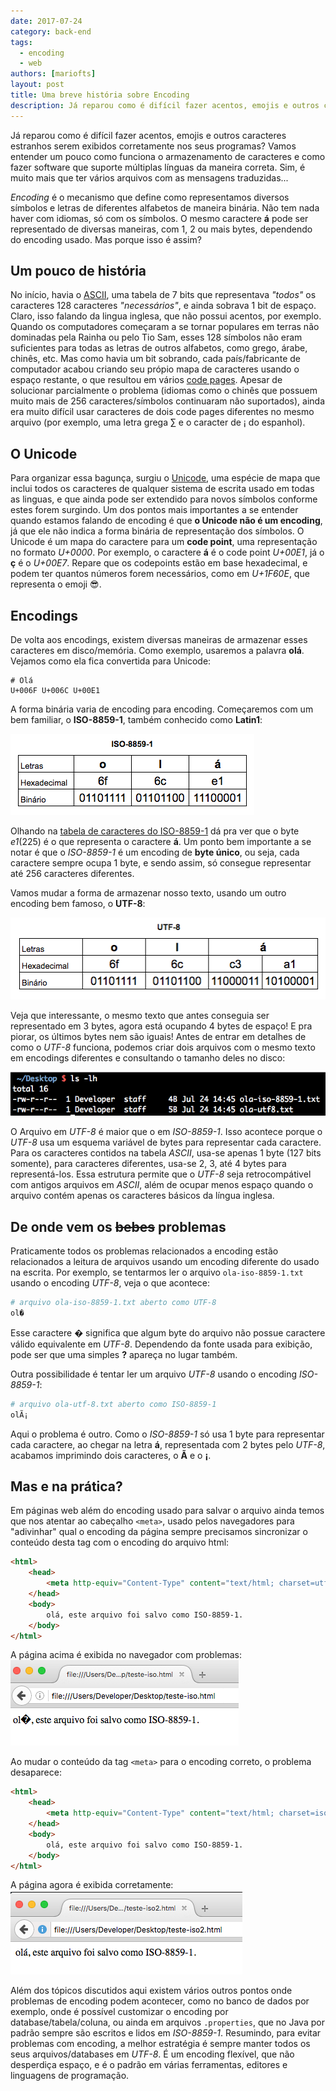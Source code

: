 ```yaml
---
date: 2017-07-24
category: back-end
tags:
  - encoding
  - web
authors: [mariofts]
layout: post
title: Uma breve história sobre Encoding
description: Já reparou como é difícil fazer acentos, emojis e outros caracteres estranhos serem exibidos corretamente nos seus programas? Vamos entender um pouco como funciona o armazenamento de caracteres e como fazer software que suporte múltiplas línguas da maneira correta.
---
```


Já reparou como é difícil fazer acentos, emojis e outros caracteres estranhos serem exibidos corretamente nos seus programas? Vamos entender um pouco como funciona o armazenamento de caracteres e como fazer software que suporte múltiplas línguas da maneira correta. Sim, é muito mais que ter vários arquivos com as mensagens traduzidas...

*Encoding* é o mecanismo que define como representamos diversos símbolos e letras de diferentes alfabetos de maneira binária. Não tem nada haver com idiomas, só com os símbolos. O mesmo caractere **á** pode ser representado de diversas maneiras, com 1, 2 ou mais bytes, dependendo do encoding usado. Mas porque isso é assim?

## Um pouco de história

No início, havia o [ASCII](http://www.robelle.com/library/smugbook/ascii.html), uma tabela de 7 bits que representava _"todos"_ os caracteres 128 caracteres _"necessários"_, e ainda sobrava 1 bit de espaço. Claro, isso falando da lingua inglesa, que não possui acentos, por exemplo. Quando os computadores começaram a se tornar populares em terras não dominadas pela Rainha ou pelo Tio Sam, esses 128 símbolos não eram suficientes para todas as letras de outros alfabetos, como grego, árabe, chinês, etc. Mas como havia um bit sobrando, cada país/fabricante de computador acabou criando seu própio mapa de caracteres usando o espaço restante, o que resultou em vários [code pages](http://www.i18nguy.com/unicode/codepages.html#msftdos). Apesar de solucionar parcialmente o problema (idiomas como o chinês que possuem muito mais de 256 caracteres/símbolos continuaram não suportados), ainda era muito difícil usar caracteres de dois code pages diferentes no mesmo arquivo (por exemplo, uma letra grega ∑ e o caracter de ¡ do espanhol).

## O Unicode

Para organizar essa bagunça, surgiu o [Unicode](http://www.unicode.org/), uma espécie de mapa que inclui todos os caracteres de qualquer sistema de escrita usado em todas as linguas, e que ainda pode ser extendido para novos símbolos conforme estes forem surgindo. Um dos pontos mais importantes a se entender quando estamos falando de encoding é que **o Unicode não é um encoding**, já que ele não indica a forma binária de representação dos símbolos. O Unicode é um mapa do caractere para um **code point**, uma representação no formato *U+0000*. Por exemplo, o caractere **á** é o code point *U+00E1*, já o **ç** é o *U+00E7*. Repare que os codepoints estão em base hexadecimal, e podem ter quantos números forem necessários, como em *U+1F60E*, que representa o emoji 😎.

## Encodings

De volta aos encodings, existem diversas maneiras de armazenar esses caracteres em disco/memória. Como exemplo, usaremos a palavra **olá**. Vejamos como ela fica convertida para Unicode:

```
# Olá
U+006F U+006C U+00E1
```
A forma binária varia de encoding para encoding. Começaremos com um bem familiar, o **ISO-8859-1**, também conhecido como **Latin1**:

![Tabela com a palavra olá em hexadecimal e binário em ISO-8859-1](/images/encoding-1.png)

Olhando na [tabela de caracteres do ISO-8859-1](https://cs.stanford.edu/people/miles/iso8859.html) dá pra ver que o byte *e1*(225) é o que representa o caractere **á**. Um ponto bem importante a se notar é que o *ISO-8859-1* é um encoding de **byte único**, ou seja, cada caractere sempre ocupa 1 byte, e sendo assim, só consegue representar até 256 caracteres diferentes.

Vamos mudar a forma de armazenar nosso texto, usando um outro encoding bem famoso, o **UTF-8**:

![Tabela com a palavra olá em hexadecimal e binário em UTF-8](/images/encoding-2.png)

Veja que interessante, o mesmo texto que antes conseguia ser representado em 3 bytes, agora está ocupando 4 bytes de espaço! E pra piorar, os últimos bytes nem são iguais! Antes de entrar em detalhes de como o *UTF-8* funciona, podemos criar dois arquivos com o mesmo texto em encodings diferentes e consultando o tamanho deles no disco:

![Tamanho dos arquivos no sistema operacional](/images/encoding-3.png)

O Arquivo em *UTF-8* é maior que o em *ISO-8859-1*. Isso acontece porque o *UTF-8* usa um esquema variável de bytes para representar cada caractere. Para os caracteres contidos na tabela *ASCII*, usa-se apenas 1 byte (127 bits somente), para caracteres diferentes, usa-se 2, 3, até 4 bytes para representá-los. Essa estrutura permite que o *UTF-8* seja retrocompátivel com antigos arquivos em *ASCII*, além de ocupar menos espaço quando o arquivo contém apenas os caracteres básicos da língua inglesa.

## De onde vem os ~~bebes~~ problemas

Praticamente todos os problemas relacionados a encoding estão relacionados a leitura de arquivos usando um encoding diferente do usado na escrita. Por exemplo, se tentarmos ler o arquivo `ola-iso-8859-1.txt` usando o encoding *UTF-8*, veja o que acontece:

```bash
# arquivo ola-iso-8859-1.txt aberto como UTF-8
ol�
```
Esse caractere **�** significa que algum byte do arquivo não possue caractere válido equivalente em *UTF-8*. Dependendo da fonte usada para exibição, pode ser que uma simples **?** apareça no lugar também.

Outra possibilidade é tentar ler um arquivo *UTF-8* usando o encoding *ISO-8859-1*:

```bash
# arquivo ola-utf-8.txt aberto como ISO-8859-1
olÃ¡
```

Aqui o problema é outro. Como o *ISO-8859-1* só usa 1 byte para representar cada caractere, ao chegar na letra **á**, representada com 2 bytes pelo *UTF-8*, acabamos imprimindo dois caracteres, o **Ã** e o **¡**.

## Mas e na prática?

Em páginas web além do encoding usado para salvar o arquivo ainda temos que nos atentar ao cabeçalho `<meta>`, usado pelos navegadores para "adivinhar" qual o encoding da página sempre precisamos sincronizar o conteúdo desta tag com o encoding do arquivo html:

```html
<html>
	<head>
		<meta http-equiv="Content-Type" content="text/html; charset=utf-8">
	</head>
	<body>
		olá, este arquivo foi salvo como ISO-8859-1.
	</body>
</html>
```

A página acima é exibida no navegador com problemas:
![Página com problemas de encoding ](/images/encoding-4.png)

Ao mudar o conteúdo da tag `<meta>` para o encoding correto, o problema desaparece:

```html
<html>
	<head>
		<meta http-equiv="Content-Type" content="text/html; charset=iso-8859-1">
	</head>
	<body>
		olá, este arquivo foi salvo como ISO-8859-1.
	</body>
</html>
```

A página agora é exibida corretamente:
![Página com problemas de encoding ](/images/encoding-5.png)

Além dos tópicos discutidos aqui existem vários outros pontos onde problemas de encoding podem acontecer, como no banco de dados por exemplo, onde é possível customizar o encoding por database/tabela/coluna, ou ainda em arquivos `.properties`, que no Java por padrão sempre são escritos e lidos em *ISO-8859-1*. Resumindo, para evitar problemas com encoding, a melhor estratégia é sempre manter todos os seus arquivos/databases em *UTF-8*. É um encoding flexível, que não desperdiça espaço, e é o padrão em várias ferramentas, editores e linguagens de programação.
